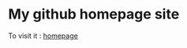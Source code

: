 My github homepage site
=========================

To visit it : [homepage](http://ronanquillevere.github.io/)

